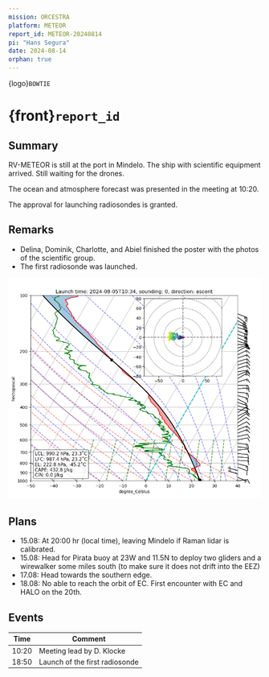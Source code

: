 ```yaml
---
mission: ORCESTRA
platform: METEOR
report_id: METEOR-20240814
pi: "Hans Segura"
date: 2024-08-14
orphan: true
---
```


{logo}`BOWTIE`

# {front}`report_id`

## Summary

RV-METEOR is still at the port in Mindelo. The ship with scientific equipment arrived. Still waiting for the drones.

The ocean and atmosphere forecast was presented in the meeting at 10:20.

The approval for launching radiosondes is granted.

## Remarks

- Delina, Dominik, Charlotte, and Abiel finished the poster with the photos of the scientific group.
- The first radiosonde was launched.

![skew_T](./figures/skewT_2024-08-05T1034_ascent.png)

## Plans

- 15.08: At 20:00 hr (local time), leaving Mindelo if Raman lidar is calibrated.
- 15.08: Head for Pirata buoy at 23W and 11.5N to deploy two gliders and a wirewalker some miles south (to make sure it does not drift into the EEZ)
- 17.08: Head towards the southern edge.
- 18.08: No able to reach the orbit of EC. First encounter with EC and HALO on the 20th.

## Events

Time | Comment
--- | ---
10:20 | Meeting lead by D. Klocke
18:50 | Launch of the first radiosonde


